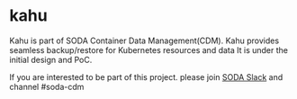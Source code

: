 # kahu
Kahu is part of SODA Container Data Management(CDM). Kahu provides seamless backup/restore for Kubernetes resources and data
It is under the initial design and PoC. 

If you are interested to be part of this project. please join [SODA Slack](https://sodafoundation.io/slack) and channel #soda-cdm

